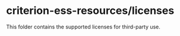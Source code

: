 # criterion-ess-resources/licenses

This folder contains the supported licenses for third-party use.
